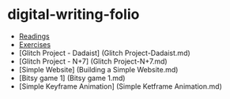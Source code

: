 # digital-writing-folio

- [Readings](readings.md)
- [Exercises](exercises.md)
- [Glitch Project - Dadaist] (Glitch Project-Dadaist.md)
- [Glitch Project - N+7] (Glitch Project-N+7.md)
- [Simple Website] (Building a Simple Website.md)
- [Bitsy game 1] (Bitsy game 1.md)
- [Simple Keyframe Animation] (Simple Ketframe Animation.md)
